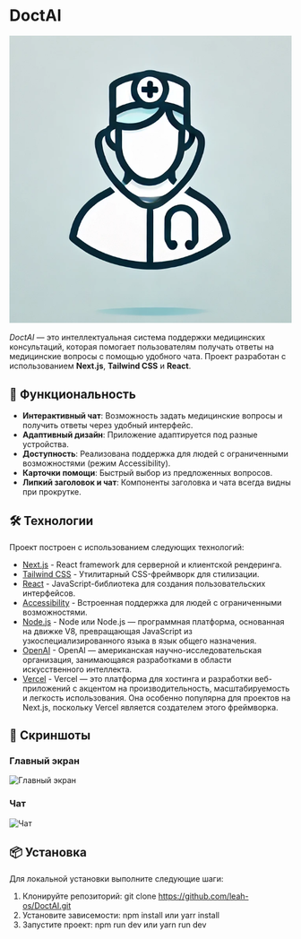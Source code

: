 # DoctAI

![DoctAI Logo](./public/logouser.png)

_DoctAI_ — это интеллектуальная система поддержки медицинских консультаций, которая помогает пользователям получать ответы на медицинские вопросы с помощью удобного чата. Проект разработан с использованием **Next.js**, **Tailwind CSS** и **React**.

## 🚀 Функциональность

- **Интерактивный чат**: Возможность задать медицинские вопросы и получить ответы через удобный интерфейс.
- **Адаптивный дизайн**: Приложение адаптируется под разные устройства.
- **Доступность**: Реализована поддержка для людей с ограниченными возможностями (режим Accessibility).
- **Карточки помощи**: Быстрый выбор из предложенных вопросов.
- **Липкий заголовок и чат**: Компоненты заголовка и чата всегда видны при прокрутке.

## 🛠 Технологии

Проект построен с использованием следующих технологий:

- [Next.js](https://nextjs.org/) - React framework для серверной и клиентской рендеринга.
- [Tailwind CSS](https://tailwindcss.com/) - Утилитарный CSS-фреймворк для стилизации.
- [React](https://reactjs.org/) - JavaScript-библиотека для создания пользовательских интерфейсов.
- [Accessibility](https://www.w3.org/WAI/) - Встроенная поддержка для людей с ограниченными возможностями.
- [Node.js](https://nodejs.org/en) - Node или Node.js — программная платформа, основанная на движке V8, превращающая JavaScript из узкоспециализированного языка в язык общего назначения.
- [OpenAI](https://openai.com/) - OpenAI — американская научно-исследовательская организация, занимающаяся разработками в области искусственного интеллекта.
- [Vercel](https://vercel.com/) - Vercel — это платформа для хостинга и разработки веб-приложений с акцентом на производительность, масштабируемость и легкость использования. Она особенно популярна для проектов на Next.js, поскольку Vercel является создателем этого фреймворка.

## 📸 Скриншоты

### Главный экран

![Главный экран](./public/people-page)


### Чат

![Чат](./screenshots/chat-screen.png)

## 📦 Установка

Для локальной установки выполните следующие шаги:

1. Клонируйте репозиторий:
   git clone https://github.com/leah-os/DoctAI.git
2.  Установите зависемости:
   npm install или yarr install
3. Запустите проект:
   npm run dev или yarn run dev
